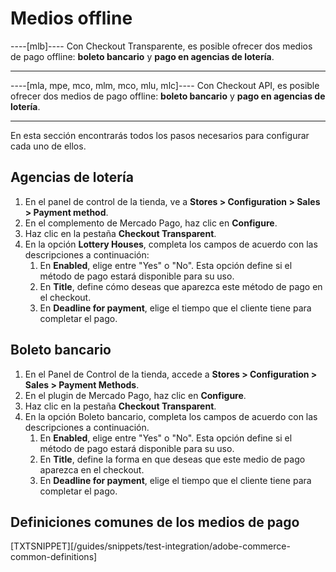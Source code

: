 # Medios offline

----[mlb]----
Con Checkout Transparente, es posible ofrecer dos medios de pago offline: **boleto bancario** y **pago en agencias de lotería**.

------------
----[mla, mpe, mco, mlm, mco, mlu, mlc]----
Con Checkout API, es posible ofrecer dos medios de pago offline: **boleto bancario** y **pago en agencias de lotería**.

------------

En esta sección encontrarás todos los pasos necesarios para configurar cada uno de ellos.


## Agencias de lotería

1. En el panel de control de la tienda, ve a **Stores > Configuration > Sales > Payment method**.
2. En el complemento de Mercado Pago, haz clic en **Configure**.
3. Haz clic en la pestaña **Checkout Transparent**.
4. En la opción **Lottery Houses**, completa los campos de acuerdo con las descripciones a continuación:
    1. En **Enabled**, elige entre "Yes" o "No". Esta opción define si el método de pago estará disponible para su uso.
    2. En **Title**, define cómo deseas que aparezca este método de pago en el checkout.
    3. En **Deadline for payment**, elige el tiempo que el cliente tiene para completar el pago.


## Boleto bancario

1. En el Panel de Control de la tienda, accede a **Stores > Configuration > Sales > Payment Methods**.
2. En el plugin de Mercado Pago, haz clic en **Configure**.
3. Haz clic en la pestaña **Checkout Transparent**.
4. En la opción Boleto bancario, completa los campos de acuerdo con las descripciones a continuación.
    1. En **Enabled**, elige entre "Yes" o "No". Esta opción define si el método de pago estará disponible para su uso.
    2. En **Title**, define la forma en que deseas que este medio de pago aparezca en el checkout.
    3. En **Deadline for payment**, elige el tiempo que el cliente tiene para completar el pago.


## Definiciones comunes de los medios de pago

[TXTSNIPPET][/guides/snippets/test-integration/adobe-commerce-common-definitions]